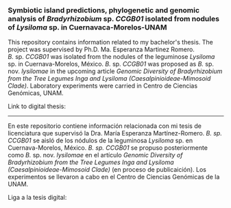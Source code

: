 ### Symbiotic island predictions, phylogenetic and genomic analysis of *Bradyrhizobium* sp. *CCGB01* isolated from nodules of *Lysiloma* sp. in Cuernavaca-Morelos-UNAM

This repository contains information related to my bachelor's thesis. The project was  supervised by Ph.D. Ma. Esperanza Martinez Romero.   
     *B.* sp. *CCGB01* was isolated from the nodules of the leguminose *Lysiloma* sp. in Cuernava-Morelos, México. 
     *B.* sp. *CCGB01* was proposed as *B.* sp. nov. *lysilomae*  in the upcoming article *Genomic Diversity of Bradyrhizobium from the Tree Legumes Inga and Lysiloma (Caesalpinioideae-Mimosoid Clade)*. 
     Laboratory experiments were carried in Centro de Ciencias Genómicas, UNAM.
     
Link to digital thesis:

_____________________________

En este repositorio contiene información relacionada con  mi tesis de licenciatura que supervisó la Dra. María Esperanza Martínez-Romero. 
    *B. sp. CCGB01*  se aisló de los nódulos de la leguminosa *Lysiloma* sp. en Cuernava-Morelos, México. 
    *B. sp. CCGB01* se propuso posteriormente como *B.* sp. nov. *lysilomae* en el artículo *Genomic Diversity of Bradyrhizobium from the Tree Legumes Inga and Lysiloma (Caesalpinioideae-Mimosoid Clade)* (en proceso de publicaición).
    Los experimentos se llevaron a cabo en el Centro de Ciencias Genómicas de la UNAM.  

Liga a la tesis digital: 
